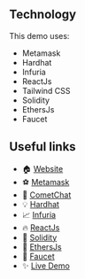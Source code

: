 
## Technology

This demo uses:

- Metamask
- Hardhat
- Infuria
- ReactJs
- Tailwind CSS
- Solidity
- EthersJs
- Faucet



## Useful links

- 🏠 [Website](https://dappmentors.org/)
- ⚽ [Metamask](https://metamask.io/)
- 🚀 [CometChat](https://try.cometchat.com/oj0s7hrm5v78)
- 💡 [Hardhat](https://hardhat.org/)
- 📈 [Infuria](https://infura.io/)
- 🔥 [ReactJs](https://reactjs.org/)
- 🐻 [Solidity](https://soliditylang.org/)
- 👀 [EthersJs](https://docs.ethers.io/v5/)
- 🎅 [Faucet](https://www.alchemy.com/faucets)
- ✨ [Live Demo](https://play-to-earn-three.vercel.app/)
